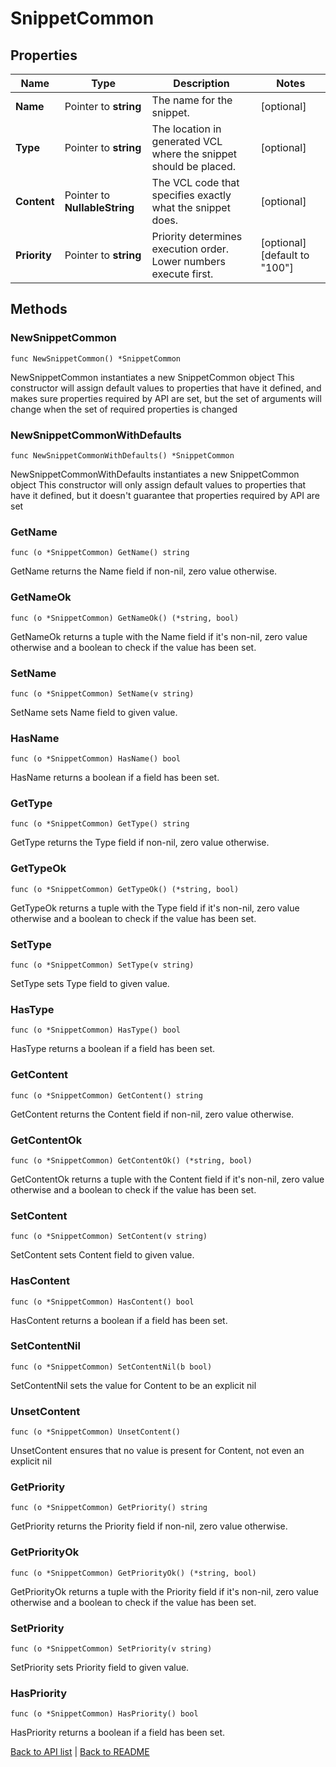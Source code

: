 # SnippetCommon

## Properties

Name | Type | Description | Notes
------------ | ------------- | ------------- | -------------
**Name** | Pointer to **string** | The name for the snippet. | [optional] 
**Type** | Pointer to **string** | The location in generated VCL where the snippet should be placed. | [optional] 
**Content** | Pointer to **NullableString** | The VCL code that specifies exactly what the snippet does. | [optional] 
**Priority** | Pointer to **string** | Priority determines execution order. Lower numbers execute first. | [optional] [default to "100"]

## Methods

### NewSnippetCommon

`func NewSnippetCommon() *SnippetCommon`

NewSnippetCommon instantiates a new SnippetCommon object
This constructor will assign default values to properties that have it defined,
and makes sure properties required by API are set, but the set of arguments
will change when the set of required properties is changed

### NewSnippetCommonWithDefaults

`func NewSnippetCommonWithDefaults() *SnippetCommon`

NewSnippetCommonWithDefaults instantiates a new SnippetCommon object
This constructor will only assign default values to properties that have it defined,
but it doesn't guarantee that properties required by API are set

### GetName

`func (o *SnippetCommon) GetName() string`

GetName returns the Name field if non-nil, zero value otherwise.

### GetNameOk

`func (o *SnippetCommon) GetNameOk() (*string, bool)`

GetNameOk returns a tuple with the Name field if it's non-nil, zero value otherwise
and a boolean to check if the value has been set.

### SetName

`func (o *SnippetCommon) SetName(v string)`

SetName sets Name field to given value.

### HasName

`func (o *SnippetCommon) HasName() bool`

HasName returns a boolean if a field has been set.

### GetType

`func (o *SnippetCommon) GetType() string`

GetType returns the Type field if non-nil, zero value otherwise.

### GetTypeOk

`func (o *SnippetCommon) GetTypeOk() (*string, bool)`

GetTypeOk returns a tuple with the Type field if it's non-nil, zero value otherwise
and a boolean to check if the value has been set.

### SetType

`func (o *SnippetCommon) SetType(v string)`

SetType sets Type field to given value.

### HasType

`func (o *SnippetCommon) HasType() bool`

HasType returns a boolean if a field has been set.

### GetContent

`func (o *SnippetCommon) GetContent() string`

GetContent returns the Content field if non-nil, zero value otherwise.

### GetContentOk

`func (o *SnippetCommon) GetContentOk() (*string, bool)`

GetContentOk returns a tuple with the Content field if it's non-nil, zero value otherwise
and a boolean to check if the value has been set.

### SetContent

`func (o *SnippetCommon) SetContent(v string)`

SetContent sets Content field to given value.

### HasContent

`func (o *SnippetCommon) HasContent() bool`

HasContent returns a boolean if a field has been set.

### SetContentNil

`func (o *SnippetCommon) SetContentNil(b bool)`

 SetContentNil sets the value for Content to be an explicit nil

### UnsetContent
`func (o *SnippetCommon) UnsetContent()`

UnsetContent ensures that no value is present for Content, not even an explicit nil
### GetPriority

`func (o *SnippetCommon) GetPriority() string`

GetPriority returns the Priority field if non-nil, zero value otherwise.

### GetPriorityOk

`func (o *SnippetCommon) GetPriorityOk() (*string, bool)`

GetPriorityOk returns a tuple with the Priority field if it's non-nil, zero value otherwise
and a boolean to check if the value has been set.

### SetPriority

`func (o *SnippetCommon) SetPriority(v string)`

SetPriority sets Priority field to given value.

### HasPriority

`func (o *SnippetCommon) HasPriority() bool`

HasPriority returns a boolean if a field has been set.


[Back to API list](../README.md#documentation-for-api-endpoints) | [Back to README](../README.md)

